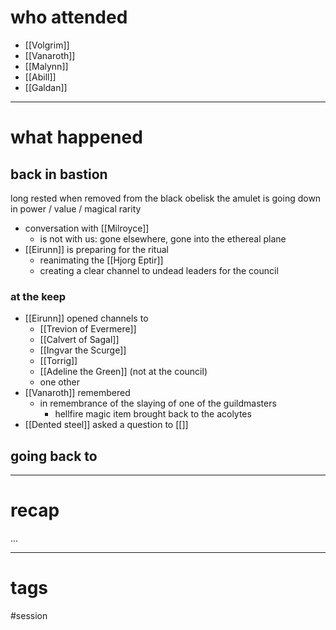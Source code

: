 # who attended

- [[Volgrim]]
- [[Vanaroth]]
- [[Malynn]]
- [[Abill]]
- [[Galdan]]

---
# what happened

## back in bastion
long rested
when removed from the black obelisk the amulet is going down in power / value / magical rarity

- conversation with [[Milroyce]]
	- is not with us: gone elsewhere, gone into the ethereal plane
- [[Eirunn]] is preparing for the ritual
	- reanimating the [[Hjorg Eptir]]
	- creating a clear channel to undead leaders for the council

### at the keep
- [[Eirunn]] opened channels to 
	- [[Trevion of Evermere]]
	- [[Calvert of Sagal]]
	- [[Ingvar the Scurge]]
	- [[Torrig]]
	- [[Adeline the Green]] (not at the council)
	- one other
- [[Vanaroth]] remembered 
	- in remembrance of the slaying of one of the guildmasters
		- hellfire magic item brought back to the acolytes 
- [[Dented steel]] asked a question to [[]]


## going back to 


---
# recap

...

---
# tags

#session